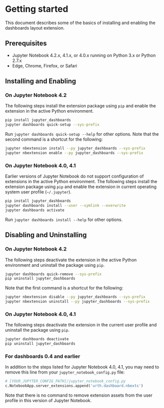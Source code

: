 # Getting started

This document describes some of the basics of installing and enabling the dashboards layout extension.

## Prerequisites

* Jupyter Notebook 4.2.x, 4.1.x, or 4.0.x running on Python 3.x or Python 2.7.x
* Edge, Chrome, Firefox, or Safari

## Installing and Enabling 

### On Jupyter Notebook 4.2

The following steps install the extension package using `pip` and enable the extension in the active Python environment.

```bash
pip install jupyter_dashboards
jupyter dashboards quick-setup --sys-prefix
```

Run `jupyter dashboards quick-setup --help` for other options. Note that the second command is a shortcut for the following:

```bash
jupyter nbextension install --py jupyter_dashboards --sys-prefix
jupyter nbextension enable --py jupyter_dashboards --sys-prefix
```

### On Jupyter Notebook 4.0, 4.1

Earlier versions of Jupyter Notebook do not support configuration of extensions in the active Python environment. The following steps install the extension package using `pip` and enable the extension in current operating system user profile (`~/.jupyter`).

```bash
pip install jupyter_dashboards
jupyter dashboards install --user --symlink --overwrite
jupyter dashboards activate
```

Run `jupyter dashboards install --help` for other options.

## Disabling and Uninstalling

### On Jupyter Notebook 4.2

The following steps deactivate the extension in the active Python environment and uninstall the package using `pip`.

```bash
jupyter dashboards quick-remove --sys-prefix
pip uninstall jupyter_dashboards
```

Note that the first command is a shortcut for the following:

```bash
jupyter nbextension disable --py jupyter_dashboards --sys-prefix
jupyter nbextension uninstall --py jupyter_dashboards --sys-prefix
```

### On Jupyter Notebook 4.0, 4.1

The following steps deactivate the extension in the current user profile and uninstall the package using `pip`.

```bash
jupyter dashboards deactivate
pip uninstall jupyter_dashboards
```

### For dashboards 0.4 and earlier

In addition to the steps listed for Jupyter Notebook 4.0, 4.1, you may need to remove this line from your `jupyter_notebook_config.py` file:

```python
# [YOUR_JUPYTER_CONFIG_PATH]/jupyter_notebook_config.py
c.NotebookApp.server_extensions.append('urth.dashboard.nbexts')
```

Note that there is no command to remove extension assets from the user profile in this version of Jupyter Notebook.
